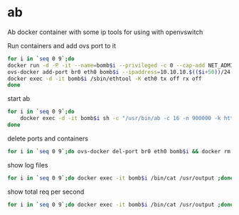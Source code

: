 # ab
Ab docker container with some ip tools for using with openvswitch

Run containers and add ovs port to it  
```sh
for i in `seq 0 9`;do 
docker run -d -P -it --name=bomb$i --privileged -c 0 --cap-add NET_ADMIN --net=none zkryakgul/ubuntu /bin/bash && \
ovs-docker add-port br0 eth0 bomb$i --ipaddress=10.10.10.$(($i+50))/24 && \
docker exec -d -it bomb$i /sbin/ethtool -K eth0 tx off rx off 
done
```
start ab
```sh
for i in `seq 0 9`;do 
	docker exec -d -it bomb$i sh -c "/usr/bin/ab -c 16 -n 900000 -k http://10.10.10.6:8080/?hello.c > /usr/output 2>&1 "
done
```

delete ports and containers
```sh
for i in `seq 0 9`;do ovs-docker del-port br0 eth0 bomb$i && docker rm -f bomb$i ;done
```

show log files
```sh
for i in `seq 0 9`;do docker exec -it bomb$i /bin/cat /usr/output ;done
```
show total req per second
```sh
for i in `seq 0 9`;do docker exec -it bomb$i /bin/cat /usr/output ;done|grep "Requests per second"|awk 'BEGIN {FS=" "}{print $4}'|paste -sd+ |bc
```
